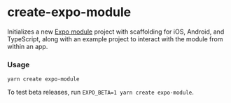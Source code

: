 # create-expo-module

Initializes a new [Expo module](https://docs.expo.dev/modules/overview/) project with scaffolding for iOS, Android, and TypeScript, along with an example project to interact with the module from within an app.

### Usage

```
yarn create expo-module
```

To test beta releases, run `EXPO_BETA=1 yarn create expo-module`.
